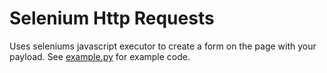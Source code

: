 # Selenium Http Requests

Uses seleniums javascript executor to create a form on the page with your payload. See [example.py](https://github.com/66niko99/selenium-post-request/blob/main/example.py) for example code.
